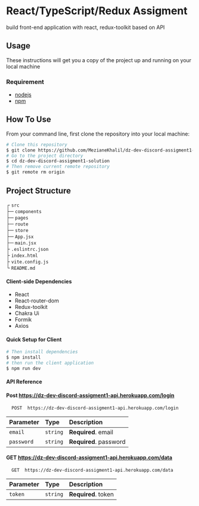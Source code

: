 # React/TypeScript/Redux Assigment
build front-end application with react, redux-toolkit based on API

## Usage 
These instructions will get you a copy of the project up and running on your local machine

### Requirement 
- [nodejs](https://nodejs.org/en/)
- [npm](https://www.npmjs.com/)

## How To Use
From your command line, first clone the repository into your local machine:

```bash
# Clone this repository
$ git clone https://github.com/MezianeKhalil/dz-dev-discord-assigment1-solution.git
# Go to the project directory
$ cd dz-dev-discord-assigment1-solution
# Then remove current remote repository
$ git remote rm origin
```
## Project Structure 
┌ `src` \
├─ `components` \
├─ `pages` \
├─ `route` \
├─ `store` \
├─ `App.jsx` \
├─ `main.jsx` \
├ `.eslintrc.json` \
├ `index.html` \
├ `vite.config.js` \
└ `README.md`

#### Client-side Dependencies
* React
* React-router-dom
* Redux-toolkit
* Chakra Ui
* Formik
* Axios

#### Quick Setup for Client

```bash
# Then install dependencies
$ npm install
# then run the client application
$ npm run dev
```

#### API Reference

#### Post https://dz-dev-discord-assigment1-api.herokuapp.com/login

```http
  POST  https://dz-dev-discord-assigment1-api.herokuapp.com/login
``` 
| Parameter | Type     | Description                |
| :-------- | :------- | :------------------------- |
| `email` | `string` | **Required**. email |
| `password` | `string` | **Required**. password |

#### GET https://dz-dev-discord-assigment1-api.herokuapp.com/data
```http
  GET  https://dz-dev-discord-assigment1-api.herokuapp.com/data
```
| Parameter | Type     | Description                |
| :-------- | :------- | :------------------------- |
| `token` | `string` | **Required**. token |
